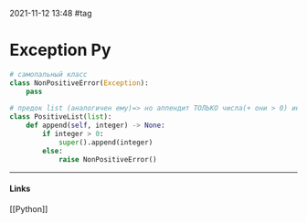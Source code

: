 2021-11-12 13:48
#tag
# Exception Py
```py
# самопальный класс
class NonPositiveError(Exception):  
    pass  
  
# предок list (аналогичен ему)=> но аппендит ТОЛЬКО числа(+ они > 0) иначе ошибка NonPositiveError
class PositiveList(list):  
    def append(self, integer) -> None:  
        if integer > 0:  
            super().append(integer)  
        else:  
            raise NonPositiveError()
```
_____________
#### Links
[[Python]]